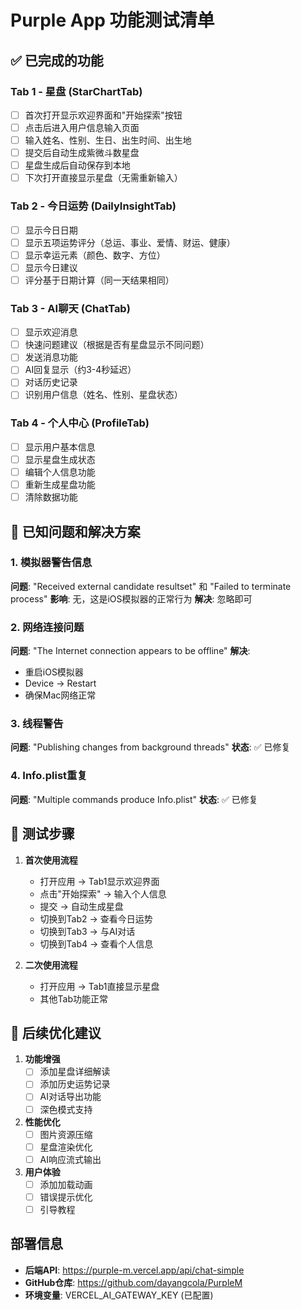 # Purple App 功能测试清单

## ✅ 已完成的功能

### Tab 1 - 星盘 (StarChartTab)
- [ ] 首次打开显示欢迎界面和"开始探索"按钮
- [ ] 点击后进入用户信息输入页面
- [ ] 输入姓名、性别、生日、出生时间、出生地
- [ ] 提交后自动生成紫微斗数星盘
- [ ] 星盘生成后自动保存到本地
- [ ] 下次打开直接显示星盘（无需重新输入）

### Tab 2 - 今日运势 (DailyInsightTab)
- [ ] 显示今日日期
- [ ] 显示五项运势评分（总运、事业、爱情、财运、健康）
- [ ] 显示幸运元素（颜色、数字、方位）
- [ ] 显示今日建议
- [ ] 评分基于日期计算（同一天结果相同）

### Tab 3 - AI聊天 (ChatTab)
- [ ] 显示欢迎消息
- [ ] 快速问题建议（根据是否有星盘显示不同问题）
- [ ] 发送消息功能
- [ ] AI回复显示（约3-4秒延迟）
- [ ] 对话历史记录
- [ ] 识别用户信息（姓名、性别、星盘状态）

### Tab 4 - 个人中心 (ProfileTab)
- [ ] 显示用户基本信息
- [ ] 显示星盘生成状态
- [ ] 编辑个人信息功能
- [ ] 重新生成星盘功能
- [ ] 清除数据功能

## 🔧 已知问题和解决方案

### 1. 模拟器警告信息
**问题**: "Received external candidate resultset" 和 "Failed to terminate process"
**影响**: 无，这是iOS模拟器的正常行为
**解决**: 忽略即可

### 2. 网络连接问题
**问题**: "The Internet connection appears to be offline"
**解决**: 
- 重启iOS模拟器
- Device → Restart
- 确保Mac网络正常

### 3. 线程警告
**问题**: "Publishing changes from background threads"
**状态**: ✅ 已修复

### 4. Info.plist重复
**问题**: "Multiple commands produce Info.plist"
**状态**: ✅ 已修复

## 📱 测试步骤

1. **首次使用流程**
   - 打开应用 → Tab1显示欢迎界面
   - 点击"开始探索" → 输入个人信息
   - 提交 → 自动生成星盘
   - 切换到Tab2 → 查看今日运势
   - 切换到Tab3 → 与AI对话
   - 切换到Tab4 → 查看个人信息

2. **二次使用流程**
   - 打开应用 → Tab1直接显示星盘
   - 其他Tab功能正常

## 🚀 后续优化建议

1. **功能增强**
   - [ ] 添加星盘详细解读
   - [ ] 添加历史运势记录
   - [ ] AI对话导出功能
   - [ ] 深色模式支持

2. **性能优化**
   - [ ] 图片资源压缩
   - [ ] 星盘渲染优化
   - [ ] AI响应流式输出

3. **用户体验**
   - [ ] 添加加载动画
   - [ ] 错误提示优化
   - [ ] 引导教程

## 部署信息

- **后端API**: https://purple-m.vercel.app/api/chat-simple
- **GitHub仓库**: https://github.com/dayangcola/PurpleM
- **环境变量**: VERCEL_AI_GATEWAY_KEY (已配置)